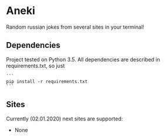 # Aneki
Random russian jokes from several sites in your terminal!

## Dependencies
Project tested on Python 3.5.
All dependencies are described in requirements.txt, so just

    ```
    pip install -r requirements.txt
    ```


## Sites
Currently (02.01.2020) next sites are supported:
 - None


